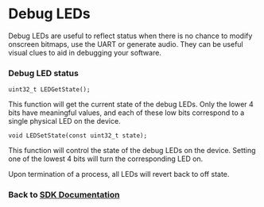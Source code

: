 # Debug LEDs

Debug LEDs are useful to reflect status when there is no chance to modify onscreen bitmaps, use the UART or generate audio. They can be useful visual clues to aid in debugging your software.

### Debug LED status
`uint32_t LEDGetState();`

This function will get the current state of the debug LEDs. Only the lower 4 bits have meaningful values, and each of these low bits correspond to a single physical LED on the device.

`void LEDSetState(const uint32_t state);`

This function will control the state of the debug LEDs on the device. Setting one of the lowest 4 bits will turn the corresponding LED on.

Upon termination of a process, all LEDs will revert back to off state.

### Back to [SDK Documentation](README.md)